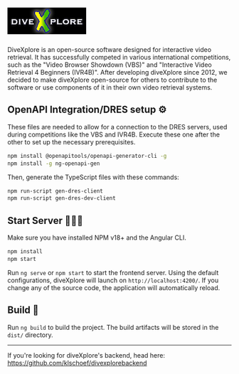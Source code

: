 # ![Logo of diveXplore.](/src/assets/diveXplore.png) 
DiveXplore is an open-source software designed for interactive video retrieval. It has successfully competed in various international competitions, such as the "Video Browser Showdown (VBS)" and "Interactive Video Retrieval 4 Beginners (IVR4B)".
After developing diveXplore since 2012, we decided to make diveXplore open-source for others to contribute to the software or use components of it in their own video retrieval systems.

## OpenAPI Integration/DRES setup ⚙️
These files are needed to allow for a connection to the DRES servers, used during competitions like the VBS and IVR4B. Execute these one after the other to set up the necessary prerequisites.

```bash
npm install @openapitools/openapi-generator-cli -g
npm install -g ng-openapi-gen
```

Then, generate the TypeScript files with these commands:
```bash
npm run-script gen-dres-client
npm run-script gen-dres-dev-client
```

## Start Server 🏃‍♀️‍➡️
Make sure you have installed NPM v18+ and the Angular CLI.

```bash
npm install
npm start
```
Run `ng serve` or `npm start` to start the frontend server. Using the default configurations, diveXplore will launch on `http://localhost:4200/`. If you change any of the source code, the application will automatically reload.

## Build 🔨
Run `ng build` to build the project. The build artifacts will be stored in the `dist/` directory.

---

If you're looking for diveXplore's backend, head here: 
https://github.com/klschoef/divexplorebackend

